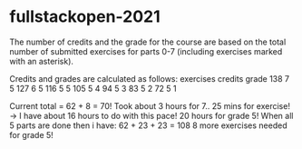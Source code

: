 # fullstackopen-2021
The number of credits and the grade for the course are based on the total number of submitted exercises for parts 0-7 (including exercises marked with an asterisk).

Credits and grades are calculated as follows:
exercises   credits     grade
138	        7	        5
127	        6	        5
116	        5	        5
105	        5	        4
94	        5	        3
83	        5	        2
72	        5	        1

Current total = 62 + 8 = 70!
Took about 3 hours for 7.. 25 mins for exercise! -> I have about 16 hours to do with this pace! 20 hours for grade 5!
When all 5 parts are done then i have: 62 + 23 + 23 = 108
8 more exercises needed for grade 5!